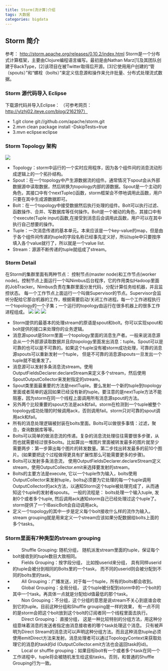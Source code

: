 ```yaml
---
title: Storm(流计算)介绍
tags: 大数据
categories: bigdata
---
```

## Storm 简介
参考： http://storm.apache.org/releases/0.10.2/index.html
Storm是一个分布式计算框架，主要由Clojure编程语言编写。最初是由Nathan Marz[1]及其团队创建于BackType，[2]该项目在被Twitter取得后开源。[3]它使用用户创建的“管（spouts）”和“螺栓（bolts）”来定义信息源和操作来允许批量、分布式处理流式数据。

### Storm 源代码导入 Eclipse
下载源代码并导入Eclipse： （可参考网页：http://ylzhj02.iteye.com/blog/2162197）
- 1.git clone git://github.com/apache/storm.git
- 2.mvn clean package install -DskipTests=true
- 3.mvn eclipse:eclipse

### Storm Topology 架构
![](/images/Storm_Topology.png)

- Topology：storm中运行的一个实时应用程序，因为各个组件间的消息流动形成逻辑上的一个拓扑结构。
- Spout：在一个topology中产生源数据流的组件。通常情况下spout会从外部数据源中读取数据，然后转换为topology内部的源数据。Spout是一个主动的角色，其接口中有个nextTuple()函数，storm框架会不停地调用此函数，用户只要在其中生成源数据即可。
- Bolt：在一个topology中接受数据然后执行处理的组件。Bolt可以执行过滤、函数操作、合并、写数据库等任何操作。Bolt是一个被动的角色，其接口中有个execute(Tuple input)函数,在接受到消息后会调用此函数，用户可以在其中执行自己想要的操作。
- Tuple：一次消息传递的基本单元。本来应该是一个key-value的map，但是由于各个组件间传递的tuple的字段名称已经事先定义好，所以tuple中只要按序填入各个value就行了，所以就是一个value list.
- Stream：源源不断传递的tuple就组成了stream。

### Storm Detail
在Storm的集群里面有两种节点： 控制节点(master node)和工作节点(worker node)。控制节点上面运行一个叫Nimbus后台程序，它的作用类似Hadoop里面的JobTracker。Nimbus负责在集群里面分发代码，分配计算任务给机器，并且监控状态。
每一个工作节点上面运行一个叫做Supervisor的节点。Supervisor会监听分配给它那台机器的工作，根据需要启动/关闭工作进程。每一个工作进程执行一个topology的一个子集；一个运行的topology由运行在很多机器上的很多工作进程组成。
![](/images/Storm1.png)  ![](/images/Storm2.jpg)  ![](/images/Storm3.png)

- Storm提供的最基本的处理stream的原语是spout和bolt。你可以实现spout和bolt提供的接口来处理你的业务逻辑。
- 消息源spout是Storm里面一个topology里面的消息生产者。一般来说消息源会从一个外部源读取数据并且向topology里面发出消息：tuple。Spout可以是可靠的也可以是不可靠的。如果这个tuple没有被storm成功处理，可靠的消息源spouts可以重新发射一个tuple， 但是不可靠的消息源spouts一旦发出一个tuple就不能重发了。
- 消息源可以发射多条消息流stream。使用OutputFieldsDeclarer.declareStream来定义多个stream，然后使用SpoutOutputCollector来发射指定的stream。
- Spout类里面最重要的方法是nextTuple。要么发射一个新的tuple到topology里面或者简单的返回如果已经没有新的tuple。要注意的是nextTuple方法不能阻塞，因为storm在同一个线程上面调用所有消息源spout的方法。
- 另外两个比较重要的spout方法是ack和fail。storm在检测到一个tuple被整个topology成功处理的时候调用ack，否则调用fail。storm只对可靠的spout调用ack和fail。
- 所有的消息处理逻辑被封装在bolts里面。Bolts可以做很多事情：过滤，聚合，查询数据库等等。
- Bolts可以简单的做消息流的传递。复杂的消息流处理往往需要很多步骤，从而也就需要经过很多bolts。比如算出一堆图片里面被转发最多的图片就至少需要两步：第一步算出每个图片的转发数量。第二步找出转发最多的前10个图片。(如果要把这个过程做得更具有扩展性那么可能需要更多的步骤)。
- Bolts可以发射多条消息流， 使用OutputFieldsDeclarer.declareStream定义stream，使用OutputCollector.emit来选择要发射的stream。
- Bolts的主要方法是execute, 它以一个tuple作为输入，bolts使用OutputCollector来发射tuple，bolts必须要为它处理的每一个tuple调用OutputCollector的ack方法，以通知Storm这个tuple被处理完成了，从而通知这个tuple的发射者spouts。 一般的流程是： bolts处理一个输入tuple, 发射0个或者多个tuple, 然后调用ack通知storm自己已经处理过这个tuple了。storm提供了一个IBasicBolt会自动调用ack。
- 定义一个topology的其中一步是定义每个bolt接收什么样的流作为输入。stream grouping就是用来定义一个stream应该如果分配数据给bolts上面的多个tasks。


### Storm里面有7种类型的stream grouping
- 　　Shuffle Grouping: 随机分组， 随机派发stream里面的tuple，保证每个bolt接收到的tuple数目大致相同。
- 　　Fields Grouping：按字段分组， 比如按userid来分组， 具有同样userid的tuple会被分到相同的Bolts里的一个task， 而不同的userid则会被分配到不同的bolts里的task。
- 　　All Grouping：广播发送，对于每一个tuple，所有的bolts都会收到。
- 　　Global Grouping：全局分组， 这个tuple被分配到storm中的一个bolt的其中一个task。再具体一点就是分配给id值最低的那个task。
- 　　Non Grouping：不分组，这个分组的意思是说stream不关心到底谁会收到它的tuple。目前这种分组和Shuffle grouping是一样的效果， 有一点不同的是storm会把这个bolt放到这个bolt的订阅者同一个线程里面去执行。
- 　　Direct Grouping： 直接分组， 这是一种比较特别的分组方法，用这种分组意味着消息的发送者指定由消息接收者的哪个task处理这个消息。 只有被声明为Direct Stream的消息流可以声明这种分组方法。而且这种消息tuple必须使用emitDirect方法来发射。消息处理者可以通过TopologyContext来获取处理它的消息的task的id (OutputCollector.emit方法也会返回task的id)。
- 　　Local or shuffle grouping：如果目标bolt有一个或者多个task在同一个工作进程中，tuple将会被随机发生给这些tasks。否则，和普通的Shuffle Grouping行为一致。
